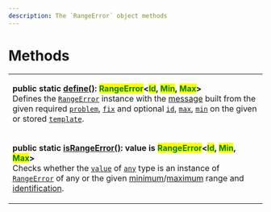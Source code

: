 ```yaml
---
description: The `RangeError` object methods
---
```


# Methods

|                                                                                                                                                                                                                                                                                                                                                                                                                                                                                                                                                                                                                                                                                                                                                                                                                                                                                                                                                                                                                                                                           |
| ------------------------------------------------------------------------------------------------------------------------------------------------------------------------------------------------------------------------------------------------------------------------------------------------------------------------------------------------------------------------------------------------------------------------------------------------------------------------------------------------------------------------------------------------------------------------------------------------------------------------------------------------------------------------------------------------------------------------------------------------------------------------------------------------------------------------------------------------------------------------------------------------------------------------------------------------------------------------------------------------------------------------------------------------------------------------- |
| <p><strong>public static</strong> <a href="static-define.md"><strong>define()</strong></a><strong>: </strong><mark style="color:green;"><strong>RangeError</strong></mark><strong>&#x3C;</strong><mark style="color:green;"><strong>Id</strong></mark><strong>, </strong><mark style="color:green;"><strong>Min</strong></mark><strong>, </strong><mark style="color:green;"><strong>Max</strong></mark><strong>></strong><br><strong></strong>Defines the <a href="broken-reference"><code>RangeError</code></a> instance with the <a href="../../commonerror/accessors/get-message.md">message</a> built from the given required <a href="static-define.md#problem-string"><code>problem</code></a>, <a href="static-define.md#fix-string"><code>fix</code></a> and optional <a href="static-define.md#id-id"><code>id</code></a>, <a href="static-define.md#max-number"><code>max</code></a>, <a href="static-define.md#min-number"><code>min</code></a> on the given or stored <a href="static-define.md#template-rangeerror.template"><code>template</code></a>.</p> |
| <p><strong>public static</strong> <a href="static-israngeerror.md"><strong>isRangeError()</strong></a><strong>: value is </strong><mark style="color:green;"><strong>RangeError</strong></mark><strong>&#x3C;</strong><mark style="color:green;"><strong>Id</strong></mark><strong>, </strong><mark style="color:green;"><strong>Min</strong></mark><strong>, </strong><mark style="color:green;"><strong>Max</strong></mark><strong>></strong><br><strong></strong>Checks whether the <a href="static-israngeerror.md#value-any"><code>value</code></a> of <a href="https://www.typescriptlang.org/docs/handbook/2/everyday-types.html#any"><code>any</code></a> type is an instance of <a href="broken-reference"><code>RangeError</code></a> of any or the given <a href="static-israngeerror.md#min-number">minimum</a>/<a href="static-israngeerror.md#max-number">maximum</a> range and <a href="static-israngeerror.md#id-id">identification</a>.</p>                                                                                                              |
